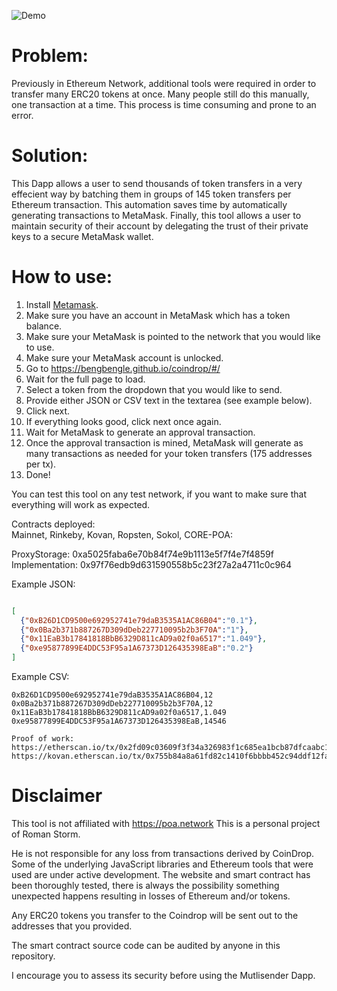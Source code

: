 ![Demo](demo.gif)
# Problem:
Previously in Ethereum Network, additional tools were required in order to transfer many ERC20 tokens at once.
Many people still do this manually, one transaction at a time. This process is time consuming and prone to an error.

# Solution:
This Dapp allows a user to send thousands of token transfers in a very effecient way by batching them in groups of 145 token transfers per Ethereum transaction. This automation saves time by automatically generating transactions to MetaMask. Finally, this tool allows a user to maintain security of their account by delegating the trust of their private keys to a secure MetaMask wallet.

# How to use:
1. Install [Metamask](https://metamask.io).
2. Make sure you have an account in MetaMask which has a token balance.
3. Make sure your MetaMask is pointed to the network that you would like to use.
4. Make sure your MetaMask account is unlocked.
5. Go to https://bengbengle.github.io/coindrop/#/
6. Wait for the full page to load.
7. Select a token from the dropdown that you would like to send.
8. Provide either JSON or CSV text in the textarea (see example below).
9. Click next.
10. If everything looks good, click next once again.
11. Wait for MetaMask to generate an approval transaction.
12. Once the approval transaction is mined, MetaMask will generate as many transactions as needed for your token transfers (175 addresses per tx).
13. Done!

You can test this tool on any test network, if you want to make sure that
everything will work as expected.

Contracts deployed:  
Mainnet, Rinkeby, Kovan, Ropsten, Sokol, CORE-POA:  

ProxyStorage: 0xa5025faba6e70b84f74e9b1113e5f7f4e7f4859f  
Implementation: 0x97f76edb9d631590558b5c23f27a2a4711c0c964  

<!-- 0x8C79710A3D6FBE92dE7B51BB09C3DeA61837F83E -->
<!-- 0xe8cf1102266d0fb4271cdb2c05d3b6bfec1e0612 -->
Example JSON:
```json

[
  {"0xB26D1CD9500e692952741e79daB3535A1AC86B04":"0.1"},
  {"0x0Ba2b371b887267D309dDeb227710095b2b3F70A":"1"},
  {"0x11EaB3b17841818BbB6329D811cAD9a02f0a6517":"1.049"},
  {"0xe95877899E4DDC53F95a1A67373D126435398EaB":"0.2"}
]
```
Example CSV:
```csv
0xB26D1CD9500e692952741e79daB3535A1AC86B04,12
0x0Ba2b371b887267D309dDeb227710095b2b3F70A,12
0x11EaB3b17841818BbB6329D811cAD9a02f0a6517,1.049
0xe95877899E4DDC53F95a1A67373D126435398EaB,14546
```
```
Proof of work:
https://etherscan.io/tx/0x2fd09c03609f3f34a326983f1c685ea1bcb87dfcaabc12932dbe38d2c453f2c8
https://kovan.etherscan.io/tx/0x755b84a8a61fd82c1410f6bbbb452c94ddf12fac5b1daaa1496671bcd6e21882

```

# Disclaimer
This tool is not affiliated with https://poa.network
This is a personal project of Roman Storm.

He is not responsible for any loss from transactions derived by CoinDrop.  Some of the underlying JavaScript libraries and Ethereum tools that were used are under active development. The website and smart contract has been thoroughly tested, there is always the possibility something unexpected happens resulting in losses of Ethereum and/or tokens.

Any ERC20 tokens you transfer to the Coindrop will be sent out to the addresses that you provided.

The smart contract source code can be audited by anyone in this repository.

I encourage you to assess its security before using the Mutlisender Dapp.